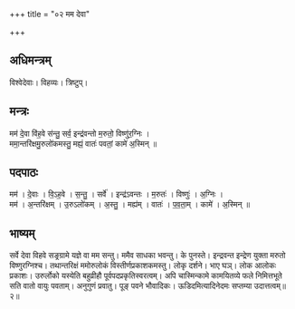 +++
title = "०२ मम देवा"

+++
## अधिमन्त्रम्
विश्वेदेवाः। विहव्यः। त्रिष्टुप्।

## मन्त्रः
मम॑ दे॒वा वि॑ह॒वे स॑न्तु॒ सर्व॒ इन्द्र॑वन्तो म॒रुतो॒ विष्णु॑र॒ग्निः ।  
ममा॒न्तरि॑क्षमु॒रुलो॑कमस्तु॒ मह्यं॒ वातः॑ पवतां॒ कामे॑ अ॒स्मिन् ॥

## पदपाठः
मम॑ । दे॒वाः । वि॒ऽह॒वे । स॒न्तु॒ । सर्वे॑ । इन्द्र॑ऽवन्तः । म॒रुतः॑ । विष्णुः॑ । अ॒ग्निः ।  
मम॑ । अ॒न्तरि॑क्षम् । उ॒रुऽलो॑कम् । अ॒स्तु॒ । मह्य॑म् । वातः॑ । प॒व॒ता॒म् । कामे॑ । अ॒स्मिन् ॥

## भाष्यम्
सर्वे देवा विहवे सङ्रग्रामे यज्ञे वा मम सन्तु। ममैव साधका भवन्तु। के पुनस्ते। इन्द्रवन्त इन्द्रेण युक्ता मरुतो विष्णुरग्निश्च। तथान्तरिक्षं ममोरुलोकं विस्तीर्णप्रकाशकमस्तु। लोकृ दर्शने। भाए घञ्। लोक आलोकः प्रकाशः। उरुर्लोको यस्येति बहुव्रीहौ पूर्वपदप्रकृतिस्वरत्वम्। अपि चास्मिन्कामे कामयितव्ये फले निमित्तभूते सति वातो वायुः पवताम्। अनुगुणं प्रवातु। पूङ् पवने भौवादिकः। ऊडिदमित्यादिनेदमः सप्तम्या उदात्तत्वम्॥२॥